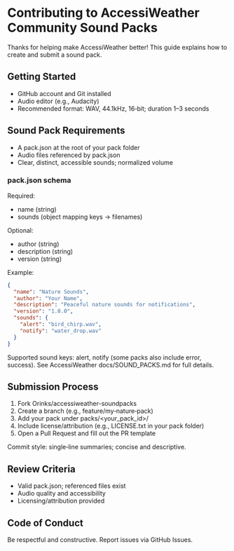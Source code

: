 # Contributing to AccessiWeather Community Sound Packs

Thanks for helping make AccessiWeather better! This guide explains how to create and submit a sound pack.

## Getting Started
- GitHub account and Git installed
- Audio editor (e.g., Audacity)
- Recommended format: WAV, 44.1kHz, 16‑bit; duration 1–3 seconds

## Sound Pack Requirements
- A pack.json at the root of your pack folder
- Audio files referenced by pack.json
- Clear, distinct, accessible sounds; normalized volume

### pack.json schema
Required:
- name (string)
- sounds (object mapping keys → filenames)

Optional:
- author (string)
- description (string)
- version (string)

Example:
```json
{
  "name": "Nature Sounds",
  "author": "Your Name",
  "description": "Peaceful nature sounds for notifications",
  "version": "1.0.0",
  "sounds": {
    "alert": "bird_chirp.wav",
    "notify": "water_drop.wav"
  }
}
```

Supported sound keys: alert, notify (some packs also include error, success). See AccessiWeather docs/SOUND_PACKS.md for full details.

## Submission Process
1. Fork Orinks/accessiweather-soundpacks
2. Create a branch (e.g., feature/my‑nature‑pack)
3. Add your pack under packs/<your_pack_id>/
4. Include license/attribution (e.g., LICENSE.txt in your pack folder)
5. Open a Pull Request and fill out the PR template

Commit style: single‑line summaries; concise and descriptive.

## Review Criteria
- Valid pack.json; referenced files exist
- Audio quality and accessibility
- Licensing/attribution provided

## Code of Conduct
Be respectful and constructive. Report issues via GitHub Issues.

